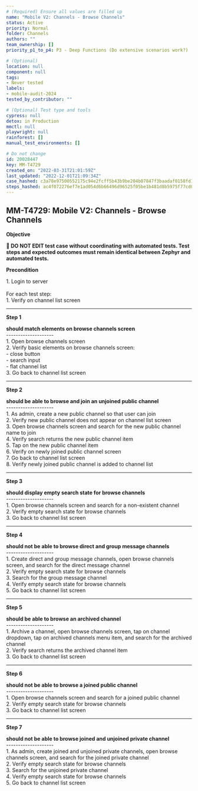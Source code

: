 ```yaml
---
# (Required) Ensure all values are filled up
name: "Mobile V2: Channels - Browse Channels"
status: Active
priority: Normal
folder: Channels
authors: ""
team_ownership: []
priority_p1_to_p4: P3 - Deep Functions (Do extensive scenarios work?)

# (Optional)
location: null
component: null
tags:
- Never tested
labels: 
- mobile-audit-2024
tested_by_contributor: ""

# (Optional) Test type and tools
cypress: null
detox: in Production
mmctl: null
playwright: null
rainforest: []
manual_test_environments: []

# Do not change
id: 20028447
key: MM-T4729
created_on: "2022-03-31T21:01:59Z"
last_updated: "2022-12-01T21:09:34Z"
case_hashed: c3a78e97500552175c94e2fcff5b43b9be204b07847f3baadaf0158fd1425571d691b7cf763f56c989f56d822e14c7fd
steps_hashed: ac4f072276ef7e1ad054d6b66496d96525f05be1b481d8b5975f77cd05e8c89fe6a42df04b1c5b91bdee64e9b2201402
---
```


<!-- (Auto-generated) Based on frontmatter's "key" and "name" -->

## MM-T4729: Mobile V2: Channels - Browse Channels

**Objective**

**🛑 DO NOT EDIT test case without coordinating with automated tests. Test steps and expected outcomes must remain identical between Zephyr and automated tests.**

**Precondition**

1\. Login to server\
\
For each test step:\
1\. Verify on channel list screen

---

**Step 1**

**should match elements on browse channels screen**\
\--------------------\
1\. Open browse channels screen\
2\. Verify basic elements on browse channels screen:\
\- close button\
\- search input\
\- flat channel list\
3\. Go back to channel list screen

---

**Step 2**

**should be able to browse and join an unjoined public channel**\
\--------------------\
1\. As admin, create a new public channel so that user can join\
2\. Verify new public channel does not appear on channel list screen\
3\. Open browse channels screen and search for the new public channel name to join\
4\. Verify search returns the new public channel item\
5\. Tap on the new public channel item\
6\. Verify on newly joined public channel screen\
7\. Go back to channel list screen\
8\. Verify newly joined public channel is added to channel list

---

**Step 3**

**should display empty search state for browse channels**\
\--------------------\
1\. Open browse channels screen and search for a non-existent channel\
2\. Verify empty search state for browse channels\
3\. Go back to channel list screen

---

**Step 4**

**should not be able to browse direct and group message channels**\
\--------------------\
1\. Create direct and group message channels, open browse channels screen, and search for the direct message channel\
2\. Verify empty search state for browse channels\
3\. Search for the group message channel\
4\. Verify empty search state for browse channels\
5\. Go back to channel list screen

---

**Step 5**

**should be able to browse an archived channel**\
\--------------------\
1\. Archive a channel, open browse channels screen, tap on channel dropdown, tap on archived channels menu item, and search for the archived channel\
2\. Verify search returns the archived channel item\
3\. Go back to channel list screen

---

**Step 6**

**should not be able to browse a joined public channel**\
\--------------------\
1\. Open browse channels screen and search for a joined public channel\
2\. Verify empty search state for browse channels\
3\. Go back to channel list screen

---

**Step 7**

**should not be able to browse joined and unjoined private channel**\
\--------------------\
1\. As admin, create joined and unjoined private channels, open browse channels screen, and search for the joined private channel\
2\. Verify empty search state for browse channels\
3\. Search for the unjoined private channel\
4\. Verify empty search state for browse channels\
5\. Go back to channel list screen
